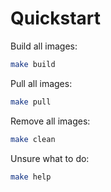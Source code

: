 # Quickstart

Build all images:

```bash
make build
```

Pull all images:

```bash
make pull
```

Remove all images:

```bash
make clean
```

Unsure what to do:

```bash
make help
```

